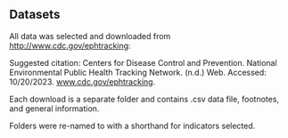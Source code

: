 ## Datasets

All data was selected and downloaded from http://www.cdc.gov/ephtracking:

Suggested citation: 
Centers for Disease Control and Prevention. National Environmental Public Health Tracking Network. (n.d.) Web. Accessed: 10/20/2023. www.cdc.gov/ephtracking.

Each download is a separate folder and contains .csv data file, footnotes, and general information.

Folders were re-named to with a shorthand for indicators selected. 